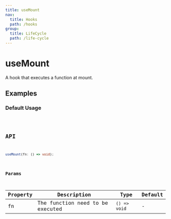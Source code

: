 ```yaml
---
title: useMount
nav:
  title: Hooks
  path: /hooks
group:
  title: LifeCycle
  path: /life-cycle
---
```


# useMount

<Tag lang="en-US" tags="ssr&crossPlatform"></Tag>

A hook that executes a function at mount.

## Examples

### Default Usage

<code src="./demo/demo1.tsx" />

## API

```typescript
useMount(fn: () => void);
```

### Params

| Property | Description                      | Type         | Default |
|----------|----------------------------------|--------------|---------|
| fn       | The function need to be executed | `() => void` | -       |
